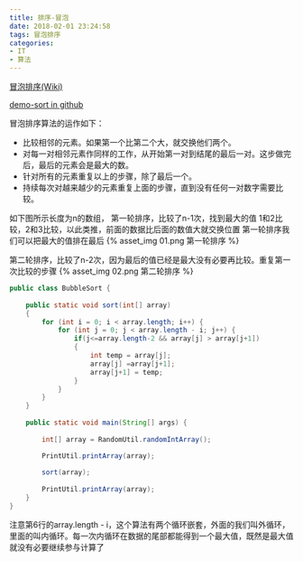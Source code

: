 ```yaml
---
title: 排序-冒泡
date: 2018-02-01 23:24:58
tags: 冒泡排序
categories:
- IT
- 算法
---
```


[冒泡排序(Wiki)](https://zh.wikipedia.org/wiki/%E5%86%92%E6%B3%A1%E6%8E%92%E5%BA%8F)

[demo-sort in github](https://github.com/linjia880714/demo-sort)

冒泡排序算法的运作如下：
* 比较相邻的元素。如果第一个比第二个大，就交换他们两个。
* 对每一对相邻元素作同样的工作，从开始第一对到结尾的最后一对。这步做完后，最后的元素会是最大的数。
* 针对所有的元素重复以上的步骤，除了最后一个。
* 持续每次对越来越少的元素重复上面的步骤，直到没有任何一对数字需要比较。

如下图所示长度为n的数组，
第一轮排序，比较了n-1次，找到最大的值
1和2比较，2和3比较，以此类推，前面的数据比后面的数值大就交换位置
第一轮排序我们可以把最大的值排在最后
{% asset_img 01.png 第一轮排序 %}

第二轮排序，比较了n-2次，因为最后的值已经是最大没有必要再比较。重复第一次比较的步骤
{% asset_img 02.png 第二轮排序 %}

```java
public class BubbleSort {
	
	public static void sort(int[] array)
	{
		for (int i = 0; i < array.length; i++) {
			for (int j = 0; j < array.length - i; j++) {
				if(j<=array.length-2 && array[j] > array[j+1])
				{
					int temp = array[j];
					array[j] =array[j+1];
					array[j+1] = temp;
				}
			}
		}
	}
	
	public static void main(String[] args) {
		
		int[] array = RandomUtil.randomIntArray();

		PrintUtil.printArray(array);
		
		sort(array);
		
		PrintUtil.printArray(array);
	}
}

```

注意第6行的array.length - i，这个算法有两个循环嵌套，外面的我们叫外循环，里面的叫内循环。每一次内循环在数据的尾部都能得到一个最大值，既然是最大值就没有必要继续参与计算了